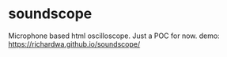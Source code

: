 # soundscope
Microphone based html oscilloscope.  Just a POC for now.
demo: https://richardwa.github.io/soundscope/
